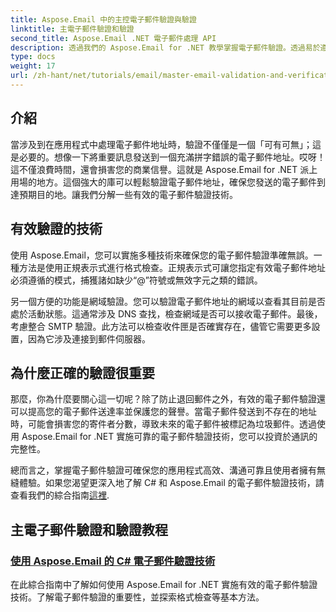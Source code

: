 ```yaml
---
title: Aspose.Email 中的主控電子郵件驗證與驗證
linktitle: 主電子郵件驗證和驗證
second_title: Aspose.Email .NET 電子郵件處理 API
description: 透過我們的 Aspose.Email for .NET 教學掌握電子郵件驗證。透過易於遵循的指南學習有效的技術、驗證方法等。
type: docs
weight: 17
url: /zh-hant/net/tutorials/email/master-email-validation-and-verification/
---
```

## 介紹

當涉及到在應用程式中處理電子郵件地址時，驗證不僅僅是一個「可有可無」；這是必要的。想像一下將重要訊息發送到一個充滿拼字錯誤的電子郵件地址。哎呀！這不僅浪費時間，還會損害您的商業信譽。這就是 Aspose.Email for .NET 派上用場的地方。這個強大的庫可以輕鬆驗證電子郵件地址，確保您發送的電子郵件到達預期目的地。讓我們分解一些有效的電子郵件驗證技術。

## 有效驗證的技術

使用 Aspose.Email，您可以實施多種技術來確保您的電子郵件驗證準確無誤。一種方法是使用正規表示式進行格式檢查。正規表示式可讓您指定有效電子郵件地址必須遵循的模式，捕獲諸如缺少“@”符號或無效字元之類的錯誤。 

另一個方便的功能是網域驗證。您可以驗證電子郵件地址的網域以查看其目前是否處於活動狀態。這通常涉及 DNS 查找，檢查網域是否可以接收電子郵件。最後，考慮整合 SMTP 驗證。此方法可以檢查收件匣是否確實存在，儘管它需要更多設置，因為它涉及連接到郵件伺服器。

## 為什麼正確的驗證很重要

那麼，你為什麼要關心這一切呢？除了防止退回郵件之外，有效的電子郵件驗證還可以提高您的電子郵件送達率並保護您的聲譽。當電子郵件發送到不存在的地址時，可能會損害您的寄件者分數，導致未來的電子郵件被標記為垃圾郵件。透過使用 Aspose.Email for .NET 實施可靠的電子郵件驗證技術，您可以投資於通訊的完整性。

總而言之，掌握電子郵件驗證可確保您的應用程式高效、溝通可靠且使用者擁有無縫體驗。如果您渴望更深入地了解 C# 和 Aspose.Email 的電子郵件驗證技術，請查看我們的綜合指南[這裡](./email-validation-techniques/).


## 主電子郵件驗證和驗證教程
### [使用 Aspose.Email 的 C# 電子郵件驗證技術](./email-validation-techniques/)
在此綜合指南中了解如何使用 Aspose.Email for .NET 實施有效的電子郵件驗證技術。了解電子郵件驗證的重要性，並探索格式檢查等基本方法。